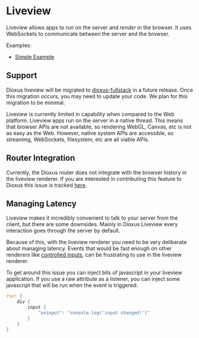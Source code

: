 # Liveview

Liveview allows apps to *run* on the server and *render* in the browser. It uses WebSockets to communicate between the server and the browser.

Examples:
- [Simple Example](https://github.com/DioxusLabs/dioxus/tree/main/packages/liveview/examples/axum.rs)

## Support

Dioxus liveview will be migrated to [dioxus-fullstack](./fullstack/index.md) in a future release. Once this migration occurs, you may need to update your code. We plan for this migration to be minimal.

Liveview is currently limited in capability when compared to the Web platform. Liveview apps run on the server in a native thread. This means that browser APIs are not available, so rendering WebGL, Canvas, etc is not as easy as the Web. However, native system APIs are accessible, so streaming, WebSockets, filesystem, etc are all viable APIs.

## Router Integration

Currently, the Dioxus router does not integrate with the browser history in the liveview renderer. If you are interested in contributing this feature to Dioxus this issue is tracked [here](https://github.com/DioxusLabs/dioxus/issues/1038).

## Managing Latency

Liveview makes it incredibly convenient to talk to your server from the client, but there are some downsides. Mainly in Dioxus Liveview every interaction goes through the server by default.


Because of this, with the liveview renderer you need to be very deliberate about managing latency. Events that would be fast enough on other renderers like [controlled inputs](../../reference/user_input.md), can be frustrating to use in the liveview renderer.


To get around this issue you can inject bits of javascript in your liveview application. If you use a raw attribute as a listener, you can inject some javascript that will be run when the event is triggered:

```rust
rsx! {
    div {
        input {
            "oninput": "console.log('input changed!')"
        }
    }
}
```
